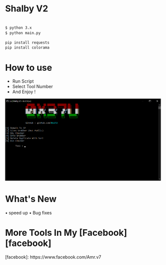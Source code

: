 
# Shalby V2

```bash

$ python 3.x
$ python main.py

```
```python
pip install requests
pip install colorama
```
# How to use
 - Run Script
 - Select Tool Number
 - And Enjoy !


![](./img.png)


# What's New

• speed up
• Bug fixes
<h1>More Tools In My [Facebook][facebook]</h1>
[facebook]: https://www.facebook.com/Amr.v7